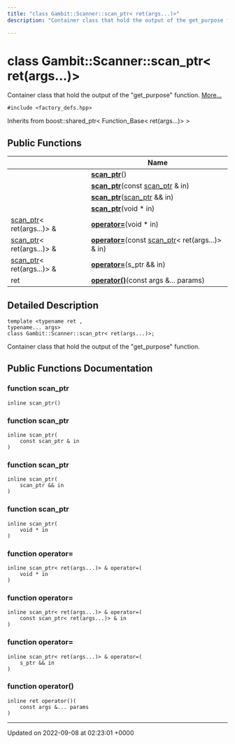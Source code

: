 ```yaml
---
title: "class Gambit::Scanner::scan_ptr< ret(args...)>"
description: "Container class that hold the output of the get_purpose function. "

---
```


# class Gambit::Scanner::scan_ptr< ret(args...)>



Container class that hold the output of the "get_purpose" function.  [More...](#detailed-description)


`#include <factory_defs.hpp>`

Inherits from boost::shared_ptr< Function_Base< ret(args...)> >

## Public Functions

|                | Name           |
| -------------- | -------------- |
| | **[scan_ptr](/documentation/code/classes/classgambit_1_1scanner_1_1scan__ptr_3_01ret_07args_8_8_8_08_4/#function-scan-ptr)**() |
| | **[scan_ptr](/documentation/code/classes/classgambit_1_1scanner_1_1scan__ptr_3_01ret_07args_8_8_8_08_4/#function-scan-ptr)**(const [scan_ptr](/documentation/code/classes/classgambit_1_1scanner_1_1scan__ptr/) & in) |
| | **[scan_ptr](/documentation/code/classes/classgambit_1_1scanner_1_1scan__ptr_3_01ret_07args_8_8_8_08_4/#function-scan-ptr)**([scan_ptr](/documentation/code/classes/classgambit_1_1scanner_1_1scan__ptr/) && in) |
| | **[scan_ptr](/documentation/code/classes/classgambit_1_1scanner_1_1scan__ptr_3_01ret_07args_8_8_8_08_4/#function-scan-ptr)**(void * in) |
| [scan_ptr](/documentation/code/classes/classgambit_1_1scanner_1_1scan__ptr/)< ret(args...)> & | **[operator=](/documentation/code/classes/classgambit_1_1scanner_1_1scan__ptr_3_01ret_07args_8_8_8_08_4/#function-operator)**(void * in) |
| [scan_ptr](/documentation/code/classes/classgambit_1_1scanner_1_1scan__ptr/)< ret(args...)> & | **[operator=](/documentation/code/classes/classgambit_1_1scanner_1_1scan__ptr_3_01ret_07args_8_8_8_08_4/#function-operator)**(const [scan_ptr](/documentation/code/classes/classgambit_1_1scanner_1_1scan__ptr/)< ret(args...)> & in) |
| [scan_ptr](/documentation/code/classes/classgambit_1_1scanner_1_1scan__ptr/)< ret(args...)> & | **[operator=](/documentation/code/classes/classgambit_1_1scanner_1_1scan__ptr_3_01ret_07args_8_8_8_08_4/#function-operator)**(s_ptr && in) |
| ret | **[operator()](/documentation/code/classes/classgambit_1_1scanner_1_1scan__ptr_3_01ret_07args_8_8_8_08_4/#function-operator)**(const args &... params) |

## Detailed Description

```
template <typename ret ,
typename... args>
class Gambit::Scanner::scan_ptr< ret(args...)>;
```

Container class that hold the output of the "get_purpose" function. 
## Public Functions Documentation

### function scan_ptr

```
inline scan_ptr()
```


### function scan_ptr

```
inline scan_ptr(
    const scan_ptr & in
)
```


### function scan_ptr

```
inline scan_ptr(
    scan_ptr && in
)
```


### function scan_ptr

```
inline scan_ptr(
    void * in
)
```


### function operator=

```
inline scan_ptr< ret(args...)> & operator=(
    void * in
)
```


### function operator=

```
inline scan_ptr< ret(args...)> & operator=(
    const scan_ptr< ret(args...)> & in
)
```


### function operator=

```
inline scan_ptr< ret(args...)> & operator=(
    s_ptr && in
)
```


### function operator()

```
inline ret operator()(
    const args &... params
)
```


-------------------------------

Updated on 2022-09-08 at 02:23:01 +0000